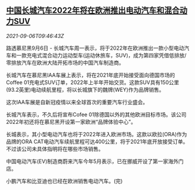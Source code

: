 <!--1630922462000-->
[中国长城汽车2022年将在欧洲推出电动汽车和混合动力SUV](https://cn.reuters.com/article/china-gw-motors-eu-ev-0906-idCNKBS2G20N1)
------

<div><i>2021-09-06T09:46:43Z</i></div><p>路透慕尼黑9月6日 - 长城汽车周一表示，将于2022年在欧洲推出一款小型电动汽车和一款充电式混合动力运动型车(运动休旅车，SUV)，成为第四家凭借低排放/零排放汽车在欧洲大陆开拓市场的中国汽车制造商。</p><p>长城汽车在慕尼黑IAA车展上表示，将在2021年底开始接受面向德国市场的Coffee 01充电式SUV订单，2022年上半年开始交货。这款SUV具有150公里(93.2英里)电动续航里程，将以长城旗下的魏牌(WEY)作为品牌销售。</p><p>这次IAA车展是自新冠疫情以来全球首次的重要汽车行业盛会。</p><p>长城汽车表示，不久后将宣布Cofee 01除德国以外的其他欧洲目标市场。该公司2022年初还将在慕尼黑开设第一家欧洲“品牌体验中心”。</p><p>长城表示，其小型电动汽车也将于2022年进入欧洲市场。这款以欧拉(ORA)作为品牌的ORA CAT电动汽车续航里程可达400公里，将于2021年底开放接受订单。不过该公司未具体指明将在哪些市场销售。</p><p>中国电动汽车(EV)制造商蔚来汽车今年5月表示，已在挪威开设了第一家海外门店。</p><p>小鹏汽车和比亚迪也已经在欧洲销售电动汽车。(完)</p>
